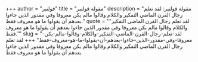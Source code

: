 +++
author = "فولتير"
title = "مقولة فولتير"
description = "مقولة فولتير: لقد تعلم رجال القرن الماضي التفكير والكلام وقالوا مالم يكن معروفا وفي مقدور الذين جاءوا بعدهم أن يقولوا ما هو معروف فقط."
quote = '''لقد تعلم رجال القرن الماضي التفكير والكلام وقالوا مالم يكن معروفا وفي مقدور الذين جاءوا بعدهم أن يقولوا ما هو معروف فقط.''' 
slug = "لقد-تعلم-رجال-القرن-الماضي-التفكير-والكلام-وقالوا-مالم-يكن-معروفا-وفي-مقدور-الذين-جاءوا-بعدهم-أن-يقولوا-ما-هو-معروف-فقط"
+++
لقد تعلم رجال القرن الماضي التفكير والكلام وقالوا مالم يكن معروفا وفي مقدور الذين جاءوا بعدهم أن يقولوا ما هو معروف فقط.
